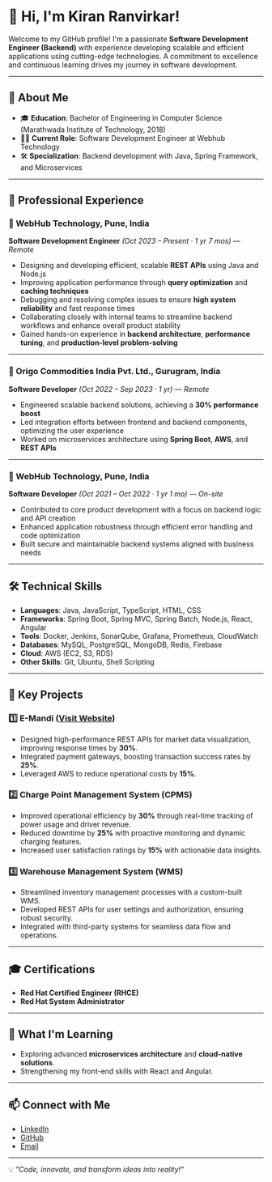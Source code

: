 # 👋 Hi, I'm Kiran Ranvirkar!  

Welcome to my GitHub profile! I'm a passionate **Software Development Engineer (Backend)** with experience developing scalable and efficient applications using cutting-edge technologies. A commitment to excellence and continuous learning drives my journey in software development.  

---

## 🌟 **About Me**  
- 🎓 **Education**: Bachelor of Engineering in Computer Science (Marathwada Institute of Technology, 2018)  
- 🧑‍💻 **Current Role**: Software Development Engineer at Webhub Technology  
- 🛠️ **Specialization**: Backend development with Java, Spring Framework, and Microservices  

---

## 💼 **Professional Experience**  

### 🏢 WebHub Technology, Pune, India  
**Software Development Engineer** *(Oct 2023 – Present · 1 yr 7 mos)* — *Remote*

- Designing and developing efficient, scalable **REST APIs** using Java and Node.js  
- Improving application performance through **query optimization** and **caching techniques**  
- Debugging and resolving complex issues to ensure **high system reliability** and fast response times  
- Collaborating closely with internal teams to streamline backend workflows and enhance overall product stability  
- Gained hands-on experience in **backend architecture**, **performance tuning**, and **production-level problem-solving**

---

### 🏢 Origo Commodities India Pvt. Ltd., Gurugram, India  
**Software Developer** *(Oct 2022 – Sep 2023 · 1 yr)* — *Remote*

- Engineered scalable backend solutions, achieving a **30% performance boost**  
- Led integration efforts between frontend and backend components, optimizing the user experience  
- Worked on microservices architecture using **Spring Boot**, **AWS**, and **REST APIs**

---

### 🏢 WebHub Technology, Pune, India  
**Software Developer** *(Oct 2021 – Oct 2022 · 1 yr 1 mo)* — *On-site*

- Contributed to core product development with a focus on backend logic and API creation  
- Enhanced application robustness through efficient error handling and code optimization  
- Built secure and maintainable backend systems aligned with business needs
---

## 🛠️ **Technical Skills**  
- **Languages**: Java, JavaScript, TypeScript, HTML, CSS  
- **Frameworks**: Spring Boot, Spring MVC, Spring Batch, Node.js, React, Angular  
- **Tools**: Docker, Jenkins, SonarQube, Grafana, Prometheus, CloudWatch  
- **Databases**: MySQL, PostgreSQL, MongoDB, Redis, Firebase  
- **Cloud**: AWS (EC2, S3, RDS)  
- **Other Skills**: Git, Ubuntu, Shell Scripting  

---

## 🔧 **Key Projects**  

### 1️⃣ **E-Mandi** ([Visit Website](https://origoemandi.com/))  
- Designed high-performance REST APIs for market data visualization, improving response times by **30%**.  
- Integrated payment gateways, boosting transaction success rates by **25%**.  
- Leveraged AWS to reduce operational costs by **15%**.  

### 2️⃣ **Charge Point Management System (CPMS)**  
- Improved operational efficiency by **30%** through real-time tracking of power usage and driver revenue.  
- Reduced downtime by **25%** with proactive monitoring and dynamic charging features.  
- Increased user satisfaction ratings by **15%** with actionable data insights.  

### 3️⃣ **Warehouse Management System (WMS)**  
- Streamlined inventory management processes with a custom-built WMS.  
- Developed REST APIs for user settings and authorization, ensuring robust security.  
- Integrated with third-party systems for seamless data flow and operations.  

---

## 🎓 **Certifications**  
- **Red Hat Certified Engineer (RHCE)**  
- **Red Hat System Administrator**  

---

## 🌱 **What I'm Learning**  
- Exploring advanced **microservices architecture** and **cloud-native solutions**.  
- Strengthening my front-end skills with React and Angular.  

---

## 📫 **Connect with Me**  
- [LinkedIn](https://www.linkedin.com/in/kiran-ranvirkar-b92976288/)  
- [GitHub](https://github.com/yourusername)  
- [Email](mailto:kranvirkar0@gmail.com)  

---

💡 *"Code, innovate, and transform ideas into reality!"*
